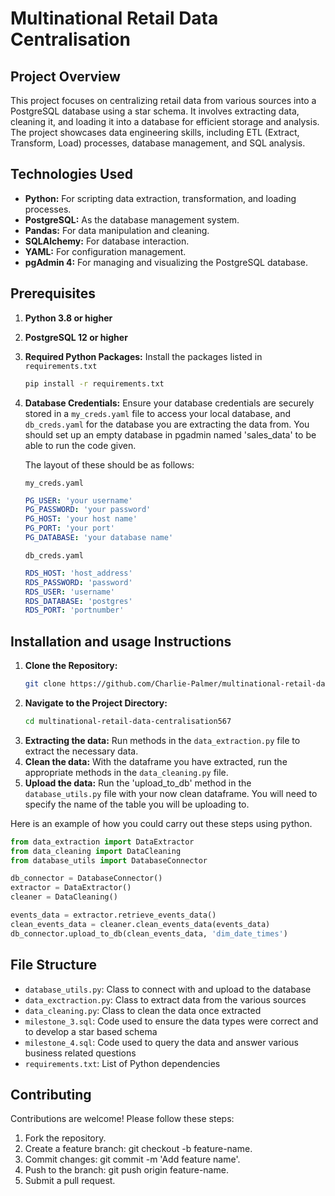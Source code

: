 
# Multinational Retail Data Centralisation

## Project Overview
This project focuses on centralizing retail data from various sources into a PostgreSQL database using a star schema. It involves extracting data, cleaning it, and loading it into a database for efficient storage and analysis. The project showcases data engineering skills, including ETL (Extract, Transform, Load) processes, database management, and SQL analysis.

## Technologies Used
- **Python:** For scripting data extraction, transformation, and loading processes.
- **PostgreSQL:** As the database management system.
- **Pandas:** For data manipulation and cleaning.
- **SQLAlchemy:** For database interaction.
- **YAML:** For configuration management.
- **pgAdmin 4:** For managing and visualizing the PostgreSQL database.

## Prerequisites
1. **Python 3.8 or higher**
2. **PostgreSQL 12 or higher**
3. **Required Python Packages:** Install the packages listed in `requirements.txt`
   ```bash
   pip install -r requirements.txt
   ```
4. **Database Credentials:** Ensure your database credentials are securely stored in a `my_creds.yaml` file to access your local database, and `db_creds.yaml` for the database you are extracting the data from. You should set up an empty database in pgadmin named 'sales_data' to be able to run the code given.

   The layout of these should be as follows:

   `my_creds.yaml`
   ```yaml
   PG_USER: 'your username'
   PG_PASSWORD: 'your password'
   PG_HOST: 'your host name'
   PG_PORT: 'your port'
   PG_DATABASE: 'your database name'
   ```

   `db_creds.yaml`
   ```yaml
   RDS_HOST: 'host_address'
   RDS_PASSWORD: 'password'
   RDS_USER: 'username'
   RDS_DATABASE: 'postgres'
   RDS_PORT: 'portnumber'
   ```

## Installation and usage Instructions
1. **Clone the Repository:**
   ```bash
   git clone https://github.com/Charlie-Palmer/multinational-retail-data-centralisation567
   ```
2. **Navigate to the Project Directory:**
   ```bash
   cd multinational-retail-data-centralisation567
   ```
3. **Extracting the data:**
   Run methods in the `data_extraction.py` file to extract the necessary data.
4. **Clean the data:**
   With the dataframe you have extracted, run the appropriate methods in the `data_cleaning.py` file.
5. **Upload the data:**
   Run the 'upload_to_db' method in the `database_utils.py` file with your now clean dataframe. You will need to specify the name of the table you will be uploading to.

Here is an example of how you could carry out these steps using python.
   ```python
   from data_extraction import DataExtractor
   from data_cleaning import DataCleaning
   from database_utils import DatabaseConnector
   
   db_connector = DatabaseConnector()
   extractor = DataExtractor()
   cleaner = DataCleaning()

   events_data = extractor.retrieve_events_data()
   clean_events_data = cleaner.clean_events_data(events_data)
   db_connector.upload_to_db(clean_events_data, 'dim_date_times')
   ```

## File Structure
- `database_utils.py`: Class to connect with and upload to the database
- `data_exctraction.py`: Class to extract data from the various sources
- `data_cleaning.py`: Class to clean the data once extracted
- `milestone_3.sql`: Code used to ensure the data types were correct and to develop a star based schema
- `milestone_4.sql`: Code used to query the data and answer various business related questions
- `requirements.txt`: List of Python dependencies

## Contributing
Contributions are welcome! Please follow these steps:
1. Fork the repository.
2. Create a feature branch: git checkout -b feature-name.
3. Commit changes: git commit -m 'Add feature name'.
4. Push to the branch: git push origin feature-name.
5. Submit a pull request.

